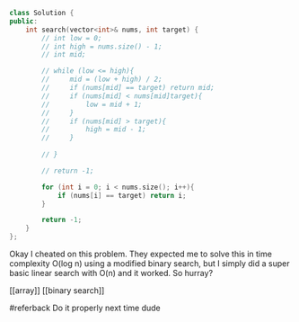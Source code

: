 ```cpp
class Solution {
public:
    int search(vector<int>& nums, int target) {
        // int low = 0;
        // int high = nums.size() - 1;
        // int mid;

        // while (low <= high){
        //     mid = (low + high) / 2;
        //     if (nums[mid] == target) return mid;
        //     if (nums[mid] < nums[mid]target){
        //         low = mid + 1;
        //     } 
        //     if (nums[mid] > target){
        //         high = mid - 1;
        //     } 
            
        // }

        // return -1;

        for (int i = 0; i < nums.size(); i++){
            if (nums[i] == target) return i;
        }

        return -1;
    }
};
```

Okay I cheated on this problem. They expected me to solve this in time complexity O(log n) using a modified binary search, but I simply did a super basic linear search with O(n) and it worked. So hurray?

[[array]]
[[binary search]]

#referback  Do it properly next time dude